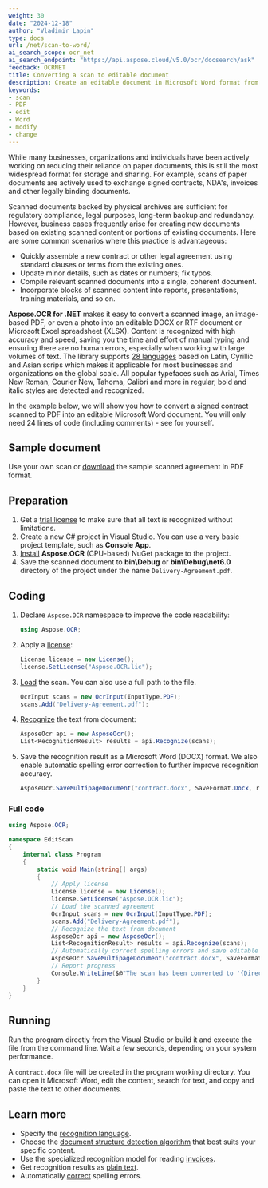 ```yaml
---
weight: 30
date: "2024-12-18"
author: "Vladimir Lapin"
type: docs
url: /net/scan-to-word/
ai_search_scope: ocr_net
ai_search_endpoint: "https://api.aspose.cloud/v5.0/ocr/docsearch/ask"
feedback: OCRNET
title: Converting a scan to editable document
description: Create an editable document in Microsoft Word format from a scanned image, PDF or even a photo.
keywords:
- scan
- PDF
- edit
- Word
- modify
- change
---
```


While many businesses, organizations and individuals have been actively working on reducing their reliance on paper documents, this is still the most widespread format for storage and sharing. For example, scans of paper documents are actively used to exchange signed contracts, NDA's, invoices and other legally binding documents.

Scanned documents backed by physical archives are sufficient for regulatory compliance, legal purposes, long-term backup and redundancy. However, business cases frequently arise for creating new documents based on existing scanned content or portions of existing documents. Here are some common scenarios where this practice is advantageous:

- Quickly assemble a new contract or other legal agreement using standard clauses or terms from the existing ones.
- Update minor details, such as dates or numbers; fix typos.
- Compile relevant scanned documents into a single, coherent document.
- Incorporate blocks of scanned content into reports, presentations, training materials, and so on.

**Aspose.OCR for .NET** makes it easy to convert a scanned image, an image-based PDF, or even a photo into an editable DOCX or RTF document or Microsoft Excel spreadsheet (XLSX). Content is recognized with high accuracy and speed, saving you the time and effort of manual typing and ensuring there are no human errors, especially when working with large volumes of text. The library supports [28 languages](/ocr/net/recognition-languages/) based on Latin, Cyrillic and Asian scrips which makes it applicable for most businesses and organizations on the global scale. All popular typefaces such as Arial, Times New Roman, Courier New, Tahoma, Calibri and more in regular, bold and italic styles are detected and recognized.

In the example below, we will show you how to convert a signed contract scanned to PDF into an editable Microsoft Word document. You will only need 24 lines of code (including comments) - see for yourself.

## Sample document

Use your own scan or [download](Delivery-Agreement.pdf) the sample scanned agreement in PDF format.

## Preparation

1. Get a [trial license](/ocr/net/licensing/) to make sure that all text is recognized without limitations.
2. Create a new C# project in Visual Studio. You can use a very basic project template, such as **Console App**.
3. [Install](/ocr/net/installation/) **Aspose.OCR** (CPU-based) NuGet package to the project.
4. Save the scanned document to **bin\\Debug** or **bin\\Debug\\net6.0** directory of the project under the name `Delivery-Agreement.pdf`.

## Coding

1. Declare `Aspose.OCR` namespace to improve the code readability:
   ```csharp
   using Aspose.OCR;
   ```
2. Apply a [license](/ocr/net/licensing/#applying-a-developer-or-site-license):
   ```csharp
   License license = new License();
   license.SetLicense("Aspose.OCR.lic");
   ```
3. [Load](/ocr/net/ocrinput/) the scan. You can also use a full path to the file.
   ```csharp
   OcrInput scans = new OcrInput(InputType.PDF);
   scans.Add("Delivery-Agreement.pdf");
   ```
4. [Recognize](/ocr/net/recognition/) the text from document:
   ```csharp
   AsposeOcr api = new AsposeOcr();
   List<RecognitionResult> results = api.Recognize(scans);
   ```
5. Save the recognition result as a Microsoft Word (DOCX) format. We also enable automatic spelling error correction to further improve recognition accuracy.
   ```csharp
   AsposeOcr.SaveMultipageDocument("contract.docx", SaveFormat.Docx, results, true);
   ```

### Full code

```csharp
using Aspose.OCR;

namespace EditScan
{
	internal class Program
	{
		static void Main(string[] args)
		{
			// Apply license
			License license = new License();
			license.SetLicense("Aspose.OCR.lic");
			// Load the scanned agreement
			OcrInput scans = new OcrInput(InputType.PDF);
			scans.Add("Delivery-Agreement.pdf");
			// Recognize the text from document
			AsposeOcr api = new AsposeOcr();
			List<RecognitionResult> results = api.Recognize(scans);
			// Automatically correct spelling errors and save editable document in Microsoft Word (DOCX) format
			AsposeOcr.SaveMultipageDocument("contract.docx", SaveFormat.Docx, results, true);
			// Report progress
			Console.WriteLine($@"The scan has been converted to '{Directory.GetCurrentDirectory()}\contract.docx'.");
		}
	}
}
```

## Running

Run the program directly from the Visual Studio or build it and execute the file from the command line. Wait a few seconds, depending on your system performance.

A `contract.docx` file will be created in the program working directory. You can open it Microsoft Word, edit the content, search for text, and copy and paste the text to other documents.

## Learn more

- Specify the [recognition language](/ocr/net/languages/).
- Choose the [document structure detection algorithm](/ocr/net/areas-detection/) that best suits your specific content.
- Use the specialized recognition model for reading [invoices](/ocr/net/recognition/invoice/).
- Get recognition results as [plain text](/ocr/net/save-text/).
- Automatically [correct](/ocr/net/automatic-spelling-correction/) spelling errors.
